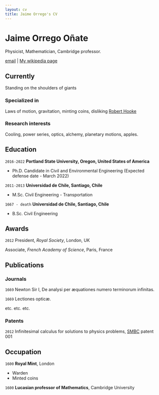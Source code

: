 ```yaml
---
layout: cv
title: Jaime Orrego's CV
---
```

# Jaime Orrego Oñate
Physicist, Mathematician, Cambridge professor.

<div id="webaddress">
<a href="jaime.orrego@gmail.com">email</a>
| <a href="http://en.wikipedia.org/wiki/Isaac_Newton">My wikipedia page</a>
</div>


## Currently

Standing on the shoulders of giants

### Specialized in

Laws of motion, gravitation, minting coins, disliking [Robert Hooke](http://en.wikipedia.org/wiki/Robert_Hooke)


### Research interests

Cooling, power series, optics, alchemy, planetary motions, apples.


## Education

`2016-2022`
__Portland State University, Oregon, United States of America__
- Ph.D. Candidate in Civil and Environmental Engineering (Expected defense date - March 2022)

`2011-2013`
__Universidad de Chile, Santiago, Chile__

- M.Sc. Civil Engineering - Transportation

`1667 - death`
__Universidad de Chile, Santiago, Chile__

- B.Sc. Civil Engineering



## Awards

`2012`
President, *Royal Society*, London, UK

Associate, *French Academy of Science*, Paris, France



## Publications

<!-- A list is also available [online](http://scholar.google.co.uk/citations?user=LTOTl0YAAAAJ) -->

### Journals

`1669`
Newton Sir I, De analysi per æquationes numero terminorum infinitas. 

`1669`
Lectiones opticæ.

etc. etc. etc.

### Patents

`2012`
Infinitesimal calculus for solutions to physics problems, [SMBC](http://www.techdirt.com/articles/20121011/09312820678/if-patents-had-been-around-time-newton.shtml) patent 001


## Occupation

`1600`
__Royal Mint__, London

- Warden
- Minted coins

`1600`
__Lucasian professor of Mathematics__, Cambridge University



<!-- ### Footer

Last updated: May 2013 -->


